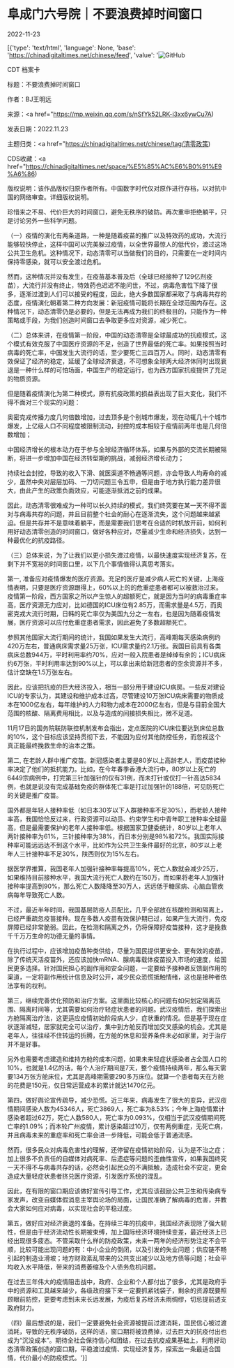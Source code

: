 # 阜成门六号院｜不要浪费掉时间窗口

2022-11-23

[{'type': 'text/html', 'language': None, 'base': 'https://chinadigitaltimes.net/chinese/feed', 'value': '![GitHub](https://chinadigitaltimes.net/chinese/files/2022/11/image-1668561581512-768x512.png)

CDT 档案卡

标题：不要浪费掉时间窗口

作者：BJ王明远

来源：<a href="https://mp.weixin.qq.com/s/nSfYk52LRK-i3xx6ywCu7A)

发表日期：2022.11.23

主题归类：<a href="https://chinadigitaltimes.net/chinese/tag/清零政策)

CDS收藏：<a href="https://chinadigitaltimes.net/space/%E5%85%AC%E6%B0%91%E9%A6%86)

版权说明：该作品版权归原作者所有。中国数字时代仅对原作进行存档，以对抗中国的网络审查。详细版权说明。





珍惜来之不易、代价巨大的时间窗口，避免无秩序的破防。再次重申拒绝躺平，只是讨论另外一些科学问题。

（一）疫情的演化有两条道路，一种是随着疫苗的推广以及特效药的成功，大流行能够较快停止，这样中国可以完美躲过疫情，以全世界最惊人的低代价，渡过这场公共卫生危机。这种情况下，动态清零可以当做我们的目的，只需要在一定时间内保持零感染，就可以安全渡过危机。

然而，这种情况并没有发生，在疫苗基本普及后（全球已经接种了129亿剂疫苗），大流行并没有终止，特效药也迟迟不能问世，不过，病毒危害性下降了很多，逐渐过渡到人们可以接受的程度，因此，绝大多数国家都采取了与病毒共存的态度，疫情演化朝着第二种方向发展：新冠疫情可能将长期在全球范围内存在。这种情况下，动态清零仍是必要的，但是无法再成为我们的终极目的，只能作为一种策略或手段，为我们创造时间窗口去争取更多应对资源，减少死亡。

（二）总体来讲，在疫情第一阶段，中国的动态清零是全球最成功的抗疫模式，这个模式有效克服了中国医疗资源的不足，创造了世界最低的死亡率。如果按照当时病毒的死亡率，中国发生大流行的话，至少要死亡三四百万人。同时，动态清零有效保证了经济的稳定，延缓了全球经济衰退，不可想象全球两大经济体同时出现衰退是一种什么样的可怕场面，中国生产的稳定运行，也为西方国家抗疫提供了充足的物质资源。

但是随着疫情演化为第二种模式，原有抗疫政策的损益表出现了巨大变化，我们不得不面对三个现实的问题：





奥密克戎传播力度几何倍数增加，过去顶多是个别城市爆发，现在动辄几十个城市爆发，上亿级人口不同程度被限制流动，封控的成本相较于疫情前两年也是几何倍数增加；





中国经济增长的根本动力在于参与全球经济循环体系，如果与外部的交流长期被隔断，将进一步增加中国在经济转型期的挑战，减弱经济增长动力；





持续社会封控，导致的收入下滑、就医渠道不畅通等问题，亦会导致人均寿命的减少，虽然中央对层层加码、一刀切问题三令五申，但是由于地方执行能力差异很大，由此产生的政策负面效应，可能逐渐抵消之前的成果。





因此，动态清零很难成为一种可以长久持续的模式，我们终究要在某一天不得不面对与病毒共存的问题，并且目前整个社会的耐心在逐渐流失，这个问题越来越紧迫。但是共存并不是意味着躺平，而是需要我们思考在合适的时机放开前，如何利用好动态清零创造的时间窗口，做好各种应对，尽量减少生命和经济损失，达到一种最优化的抗疫路径。

（三）总体来说，为了让我们以更小损失渡过疫情，以最快速度实现经济复苏，在剩下并不宽裕的时间窗口里，以下几个事情值得认真思考落实。

第一, 准备应对疫情爆发的医疗资源。充足的医疗是减少病人死亡的关键，上海疫情表明，只要是医疗资源跟得上，60%以上的的危重症患者都可以被救治过来。疫情第一阶段，西方国家之所以产生惊人的超额死亡，就是因为当时的病毒重症率高，医疗资源无力应对，比如德国的ICU床位有2.85万，而需求量是4.5万，而奥密克戎大流行时期，日韩的死亡率仅为美国九分之一左右，也是因为随着疫情发展，医疗资源可以应付危重症患者需求，因此避免了多数超额死亡。

参照其他国家大流行期间的统计，我国如果发生大流行，高峰期每天感染病例约420万左右，普通病床需求量25万张，ICU需求量约2.1万张。我国目前具有各类病床总数944万，平时利用率约70%，应对一般入院患者是绰绰有余的；ICU病床约6万张，平时利用率达到90%以上，可以拿出来给新冠患者的空余资源并不多，估计空缺在1.5万张左右。

因此，应该把抗疫的巨大经济投入，相当一部分用于建设ICU病房。一些反对建设ICU的专家认为，其建设和维护成本过高，尽管建设10万张ICU病床需要的物质成本在1000亿左右，每年维护的人力和物力成本在2000亿左右，但是与目前全国大范围的核酸、隔离费用相比，以及与造成的间接损失相比，微不足道。

11月17日的国务院联防联控机制发布会指出，定点医院的ICU床位要达到床位总数的10%，这个目标应该坚持贯彻下去，不能因为应付其他防控任务，而忽视这个真正能最终挽救生命的治本之策。

第二, 在老龄人群中推广疫苗。新冠感染者主要是80岁以上高龄老人，而疫苗接种率决定了他们的抵抗能力。比如，在今年春季香港大流行中，80岁以上死亡的6449宗病例中，打完第三针加强针的仅有31例，而未打针或仅打一针高达5834例，也就是说没有完成基础免疫的群体死亡率是打过加强针的188倍，可见防死亡的关键是推广疫苗。

国外都是年轻人接种率低（如日本30岁以下人群接种率不足30%），而老龄人接种率高，我国恰恰反过来，行政资源可以动员、约束学生和中青年职工接种率全球最高，但是最需要保护的老年人接种率低。根据国家卫健委统计，80岁以上老年人两针接种率为61%，三针接种率为38%，而日本分别是98%和72%。我国实际接种率可能远远达不到这个水平，比如作为公共卫生条件最好的北京，80岁以上老年人三针接种率不足30%，陕西则仅为15%左右。

据医学界推算，我国老年人加强针接种率每提高10%，死亡人数就会减少25万，如果维持目前接种水平，我国大流行死亡人数约在150万，而如果将老年人加强针接种率提高到90%，那么死亡人数降降至30万人，远远低于糖尿病、心脑血管疾病每年导致死亡人数。

不过，最近半年时间，我国基层防疫人员配比，几乎全部放在核酸检测和隔离上，已经严重疏忽疫苗接种。现在多数人疫苗有效保护期已过，如果产生大流行，免疫屏障已经非常脆弱。因此，在检测和隔离之外，仍将保障好疫苗接种，这才是挽救千千万万生命的功德无量的事情。

在执行过程中，应该增加疫苗种类供给，尽量为国民提供更安全、更有效的疫苗。除了传统灭活疫苗外，还应该加快mRNA、腺病毒载体疫苗投入市场的速度，给国民更多选择。针对国民担心的副作用和安全问题，一定要给予接种者反馈副作用的渠道，一定将副作用统计信息及时公开，减少民众恐慌抵触情绪，这也是接种者依法享有的权利。

第三，继续完善优化预防和治疗方案。这里面比较核心的问题有如何划定隔离范围、隔离时间等，尤其需要如何治疗轻症状患者的问题。武汉疫情后，我们探索出方舱隔离治疗法，这更适应疫情初始阶段病人少，症状重的情况。但是基于现在症状逐渐减轻，居家就完全可以治疗，集中到方舱反而增加交叉感染的机会。尤其是老年人，往往经不住转运的折腾，在方舱的休息和营养条件未必如家里，对于治疗并不是好事。

另外也需要考虑建造和维持方舱的成本问题，如果未来轻症状感染者占全国人口的10%，也就是1.4亿的话，每个人治疗期间是7天，整个疫情持续两年，那么每天需要134万张方舱床位，尤其是高峰期需要290多万床位。就算一个患者每天在方舱的花费是150元，仅日常运营成本的累计就达1470亿元。

第四，做好舆论宣传疏导，减少恐慌。近三年来，病毒发生了很大的变异，武汉疫情期间感染人数为45346人，死亡3869人，死亡率为8.53%；今年上海疫情累计感染者超过62万，死亡人数580人，死亡率为0.093%，仅相当于武汉疫情期间死亡率的1.09%；而本轮广州疫情，累计感染超过10万，仅有两例重症，无死亡病，并且病毒未来的重症率和死亡率会进一步降低，可能会低于普通流感。

然而，很多民众对病毒危害性的理解，还停留在疫情初始阶段，认为是不治之症；加上很多不负责任的自媒体对病死率、后遗症等问题的歪曲性宣传，如果我国终究一天不得不与病毒共存的话，必然会引起民众的不满抵触，造成社会不安定，更会造成大量轻症状患者挤兑医疗资源，引发医疗系统的混乱。

因此，在有限的窗口期应该做好宣传引导工作，尤其应该鼓励公共卫生和传染病专家发声，改变自媒体假消息主宰舆论场的局面，让国民准确了解病毒的危害，并教会大家如何应对病毒，以实现社会的平稳过度。

第五，做好应对经济衰退的准备。在持续三年的抗疫中，我国经济表现除了强大韧性，但是由于经济流动性长期被束缚，加上国际经济环境持续变差，最近经济上已经出现很多疲态。不管采取什么样的防疫政策，未来一两年的经济形势注定不会平顺，比较可能出现问题的有：中小企业的倒闭，以及引发的失业问题；供应链不畅引起的制造业滑坡；地方财政紊乱带来的公共支出减少以及地方债等问题；社会平均收入水平降低，带来的消费萎缩及个人债务危机问题。

在过去三年伟大的疫情阻击战中，政府、企业和个人都付出了很多，尤其是政府手中的资源和工具越来越少，各级政府接下来一定要抓紧钱袋子，剩余的资源既要照顾眼前防控，更要考虑到未来长远发展，为疫后复苏经济未雨绸缪，切忌提前透支政府财力。

（四）最后想说的是，我们一定要避免社会资源被提前过渡消耗，国民信心被过渡消耗，导致的无秩序破防，这样的话，窗口期将被浪费掉，过去巨大的抗疫付出也成为“沉没成本”。期待全社会保持信心和团结，在过去抗疫成果基础上，利用好动态清零政策创造的窗口期，平稳渡过疫情、实现经济复苏，探索出一条最适合国情，代价最小的防疫模式。'}]